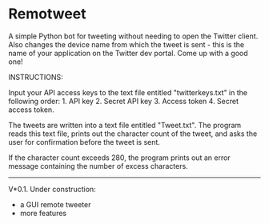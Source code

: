 # Remotweet

A simple Python bot for tweeting without needing to open the Twitter client.
Also changes the device name from which the tweet is sent - this is the name of your application on the Twitter dev portal. Come up with a good one!

INSTRUCTIONS:

Input your API access keys to the text file entitled "twitterkeys.txt" in the following order:
	1. API key
	2. Secret API key
	3. Access token
	4. Secret access token.

The tweets are written into a text file entitled "Tweet.txt".
The program reads this text file, prints out the character count of the tweet, and asks the user for confirmation before the tweet is sent.
 
If the character count exceeds 280, the program prints out an error message containing the number of excess characters.

---------------------------------------------------------------------------------

V*0.1.
Under construction: 
- a GUI remote tweeter
- more features 
